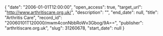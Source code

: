 {
  "date": "2006-01-01T12:00:00", 
  "open_access": true, 
  "target_url": "http://www.arthritiscare.org.uk/", 
  "description": "", 
  "end_date": null, 
  "title": "Arthritis Care", 
  "record_id": "20060101T120000/mwm4conNbbRoWv3Gbog/9A==", 
  "publisher": "arthritiscare.org.uk", 
  "slug": 31260678, 
  "start_date": null
}

